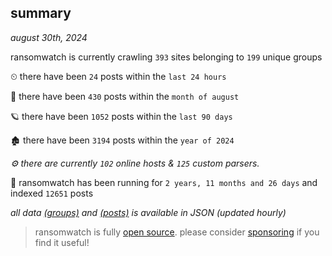 
## summary
_august 30th, 2024_

ransomwatch is currently crawling `393` sites belonging to `199` unique groups

⏲ there have been `24` posts within the `last 24 hours`

🦈 there have been `430` posts within the `month of august`

🪐 there have been `1052` posts within the `last 90 days`

🏚 there have been `3194` posts within the `year of 2024`

_⚙️ there are currently `102` online hosts & `125` custom parsers._

🦕 ransomwatch has been running for `2 years, 11 months and 26 days` and indexed `12651` posts

_all data  [(groups)](http://ransomwhat.telemetry.ltd/groups) and [(posts)](http://ransomwhat.telemetry.ltd/posts) is available in JSON (updated hourly)_

> ransomwatch is fully [open source](https://github.com/joshhighet/ransomwatch#ransomwatch--). please consider [sponsoring](https://github.com/sponsors/joshhighet) if you find it useful!
